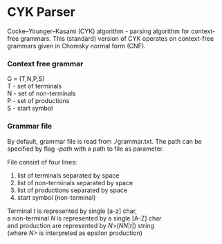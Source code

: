 # CYK Parser

Cocke–Younger–Kasami (CYK) algorithm - parsing algorithm
for context-free grammars. This (standard) version of CYK operates on
context-free grammars given in Chomsky normal form (CNF).

### Context free grammar

G = (T,N,P,S) \
T - set of terminals \
N - set of non-terminals \
P - set of productions \
S - start symbol

### Grammar file

By default, grammar file is read from ./grammar.txt.
The path can be specified by flag  _-path_ with a path to file as parameter.

File consist of four lines:
 
1. list of terminals separated by space
2. list of non-terminals separated by space
3. list of productions separated by space
4. start symbol (non-terminal)

Terminal _t_ is represented by single [a-z] char, \
a non-terminal _N_ is represented by a single [A-Z] char \
and production are represented by _N_>(_NN_|_t_|) string \
(where _N>_ is interpreted as epsilon production)
